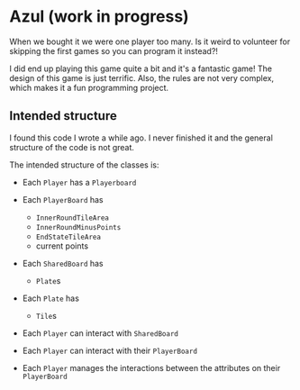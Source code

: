 # Azul (work in progress)

When we bought it we were one player too many. Is it weird to volunteer for skipping the first games so you can program it instead?!

I did end up playing this game quite a bit and it's a fantastic game! The design of this game is just terrific. Also, the rules are not very complex, which makes it a fun programming project.

## Intended structure
I found this code I wrote a while ago. I never finished it and the general structure of the code is not great.

The intended structure of the classes is:
- Each `Player` has a `Playerboard`
- Each `PlayerBoard` has
    - `InnerRoundTileArea`
    - `InnerRoundMinusPoints`
    - `EndStateTileArea`
    - current points
- Each `SharedBoard` has
    - `Plate`s
- Each `Plate` has
    - `Tile`s

- Each `Player` can interact with `SharedBoard`
- Each `Player` can interact with their `PlayerBoard`
- Each `Player` manages the interactions between the attributes on their `PlayerBoard`
